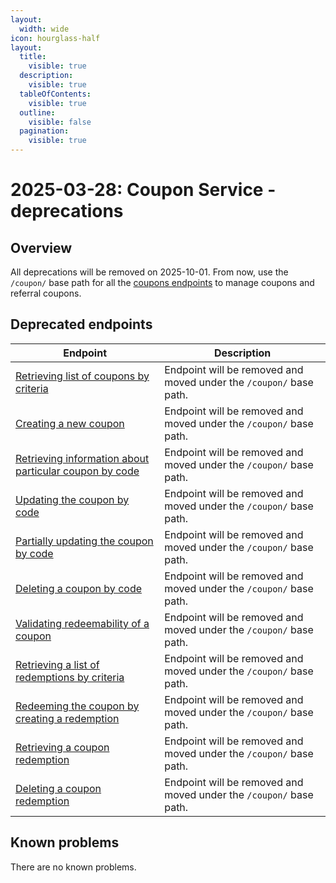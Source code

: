 ```yaml
---
layout:
  width: wide
icon: hourglass-half
layout:
  title:
    visible: true
  description:
    visible: true
  tableOfContents:
    visible: true
  outline:
    visible: false
  pagination:
    visible: true
---
```


# 2025-03-28: Coupon Service - deprecations

## Overview

All deprecations will be removed on 2025-10-01. From now, use the `/coupon/` base path for all the [coupons endpoints](/openapi/coupon) to manage coupons and referral coupons.


## Deprecated endpoints

| Endpoint                                                                                                        | Description                                                         |
|-----------------------------------------------------------------------------------------------------------------|---------------------------------------------------------------------|
| [Retrieving list of coupons by criteria](https://developer.emporix.io/api-references/api-guides/rewards-and-promotions/coupon/api-reference/coupon-management)          | Endpoint will be removed and moved under the `/coupon/` base path.  |
| [Creating a new coupon](https://developer.emporix.io/api-references/api-guides/rewards-and-promotions/coupon/api-reference/coupon-management#post-coupon-tenant-coupons)                                   | Endpoint will be removed and moved under the `/coupon/` base path.  |
| [Retrieving information about particular coupon by code](https://developer.emporix.io/api-references/api-guides/rewards-and-promotions/coupon/api-reference/coupon-management#get-coupon-tenant-coupons-code) | Endpoint will be removed and moved under the `/coupon/` base path.  |
| [Updating the coupon by code](https://developer.emporix.io/api-references/api-guides/rewards-and-promotions/coupon/api-reference/coupon-management#put-coupon-tenant-coupons-code)                              | Endpoint will be removed and moved under the `/coupon/` base path.  |
| [Partially updating the coupon by code](https://developer.emporix.io/api-references/api-guides/rewards-and-promotions/coupon/api-reference/coupon-management#patch-coupon-tenant-coupons-code)                  | Endpoint will be removed and moved under the `/coupon/` base path.  |
| [Deleting a coupon by code](https://developer.emporix.io/api-references/api-guides/rewards-and-promotions/coupon/api-reference/coupon-management#delete-coupon-tenant-coupons-code)                             | Endpoint will be removed and moved under the `/coupon/` base path.  |
| [Validating redeemability of a coupon](https://developer.emporix.io/api-references/api-guides/rewards-and-promotions/coupon/api-reference/coupon-validation)                  | Endpoint will be removed and moved under the `/coupon/` base path.  |
| [Retrieving a list of redemptions by criteria](https://developer.emporix.io/api-references/api-guides/rewards-and-promotions/coupon/api-reference/coupon-redemption)   | Endpoint will be removed and moved under the `/coupon/` base path.  |
| [Redeeming the coupon by creating a redemption](https://developer.emporix.io/api-references/api-guides/rewards-and-promotions/coupon/api-reference/coupon-redemption#post-coupon-tenant-coupons-code-redemptions)       | Endpoint will be removed and moved under the `/coupon/` base path.  |
| [Retrieving a coupon redemption](https://developer.emporix.io/api-references/api-guides/rewards-and-promotions/coupon/api-reference/coupon-management#get-coupon-tenant-coupons-code-redemption)              | Endpoint will be removed and moved under the `/coupon/` base path.  |
| [Deleting a coupon redemption](https://developer.emporix.io/api-references/api-guides/rewards-and-promotions/coupon/api-reference/coupon-management#delete-coupon-tenant-coupons-code-redemption)               | Endpoint will be removed and moved under the `/coupon/` base path.  |

## Known problems

There are no known problems.
